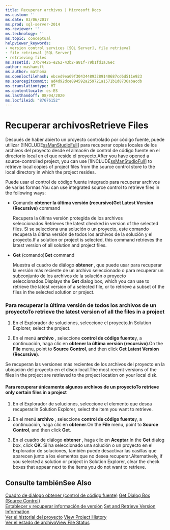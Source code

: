 ```yaml
---
title: Recuperar archivos | Microsoft Docs
ms.custom: ''
ms.date: 03/06/2017
ms.prod: sql-server-2014
ms.reviewer: ''
ms.technology: ''
ms.topic: conceptual
helpviewer_keywords:
- version control services [SQL Server], file retrieval
- file retrieval [SQL Server]
- retrieving files
ms.assetid: 37b74426-e262-43b2-a81f-79b1fd1a36ec
author: mashamsft
ms.author: mathoma
ms.openlocfilehash: ebced9ea69f304344893289140687cd6d511e923
ms.sourcegitcommit: ad4d92dce894592a259721a1571b1d8736abacdb
ms.translationtype: MT
ms.contentlocale: es-ES
ms.lasthandoff: 08/04/2020
ms.locfileid: "87676152"
---
```

# <a name="retrieve-files"></a><span data-ttu-id="01281-102">Recuperar archivos</span><span class="sxs-lookup"><span data-stu-id="01281-102">Retrieve Files</span></span>
  <span data-ttu-id="01281-103">Después de haber abierto un proyecto controlado por código fuente, puede utilizar [!INCLUDE[ssManStudioFull](../includes/ssmanstudiofull-md.md)] para recuperar copias locales de los archivos del proyecto desde el almacén de control de código fuente en el directorio local en el que reside el proyecto.</span><span class="sxs-lookup"><span data-stu-id="01281-103">After you have opened a source-controlled project, you can use [!INCLUDE[ssManStudioFull](../includes/ssmanstudiofull-md.md)] to retrieve local copies of project files from the source control store to the local directory in which the project resides.</span></span>  
  
 <span data-ttu-id="01281-104">Puede usar el control de código fuente integrado para recuperar archivos de varias formas:</span><span class="sxs-lookup"><span data-stu-id="01281-104">You can use integrated source control to retrieve files in the following ways:</span></span>  
  
-   <span data-ttu-id="01281-105">Comando **obtener la última versión (recursivo)**</span><span class="sxs-lookup"><span data-stu-id="01281-105">**Get Latest Version (Recursive)** command</span></span>  
  
     <span data-ttu-id="01281-106">Recupera la última versión protegida de los archivos seleccionados.</span><span class="sxs-lookup"><span data-stu-id="01281-106">Retrieves the latest checked in version of the selected files.</span></span> <span data-ttu-id="01281-107">Si se selecciona una solución o un proyecto, este comando recupera la última versión de todos los archivos de la solución y el proyecto.</span><span class="sxs-lookup"><span data-stu-id="01281-107">If a solution or project is selected, this command retrieves the latest version of all solution and project files.</span></span>  
  
-   <span data-ttu-id="01281-108">**Get** (comando)</span><span class="sxs-lookup"><span data-stu-id="01281-108">**Get** command</span></span>  
  
     <span data-ttu-id="01281-109">Muestra el cuadro de diálogo **obtener** , que puede usar para recuperar la versión más reciente de un archivo seleccionado o para recuperar un subconjunto de los archivos de la solución o proyecto seleccionados.</span><span class="sxs-lookup"><span data-stu-id="01281-109">Displays the **Get** dialog box, which you can use to retrieve the latest version of a selected file, or to retrieve a subset of the files in the selected solution or project.</span></span>  
  
### <a name="to-retrieve-the-latest-version-of-all-the-files-in-a-project"></a><span data-ttu-id="01281-110">Para recuperar la última versión de todos los archivos de un proyecto</span><span class="sxs-lookup"><span data-stu-id="01281-110">To retrieve the latest version of all the files in a project</span></span>  
  
1.  <span data-ttu-id="01281-111">En el Explorador de soluciones, seleccione el proyecto.</span><span class="sxs-lookup"><span data-stu-id="01281-111">In Solution Explorer, select the project.</span></span>  
  
2.  <span data-ttu-id="01281-112">En el menú **archivo** , seleccione **control de código fuente**y, a continuación, haga clic en **obtener la última versión (recursivo)**.</span><span class="sxs-lookup"><span data-stu-id="01281-112">On the **File** menu, point to **Source Control**, and then click **Get Latest Version (Recursive)**.</span></span>  
  
 <span data-ttu-id="01281-113">Se recuperan las versiones más recientes de los archivos del proyecto en la ubicación del proyecto en el disco local.</span><span class="sxs-lookup"><span data-stu-id="01281-113">The most recent versions of the files in the project are retrieved to the project location on your local disk.</span></span>  
  
#### <a name="to-retrieve-only-certain-files-in-a-project"></a><span data-ttu-id="01281-114">Para recuperar únicamente algunos archivos de un proyecto</span><span class="sxs-lookup"><span data-stu-id="01281-114">To retrieve only certain files in a project</span></span>  
  
1.  <span data-ttu-id="01281-115">En el Explorador de soluciones, seleccione el elemento que desea recuperar.</span><span class="sxs-lookup"><span data-stu-id="01281-115">In Solution Explorer, select the item you want to retrieve.</span></span>  
  
2.  <span data-ttu-id="01281-116">En el menú **archivo** , seleccione **control de código fuente**y, a continuación, haga clic en **obtener**.</span><span class="sxs-lookup"><span data-stu-id="01281-116">On the **File** menu, point to **Source Control**, and then click **Get**.</span></span>  
  
3.  <span data-ttu-id="01281-117">En el cuadro de diálogo **obtener** , haga clic en **Aceptar**.</span><span class="sxs-lookup"><span data-stu-id="01281-117">In the **Get** dialog box, click **OK**.</span></span> <span data-ttu-id="01281-118">Si ha seleccionado una solución o un proyecto en el Explorador de soluciones, también puede desactivar las casillas que aparecen junto a los elementos que no desea recuperar.</span><span class="sxs-lookup"><span data-stu-id="01281-118">Alternatively, if you selected a solution or project in Solution Explorer, clear the check boxes that appear next to the items you do not want to retrieve.</span></span>  
  
## <a name="see-also"></a><span data-ttu-id="01281-119">Consulte también</span><span class="sxs-lookup"><span data-stu-id="01281-119">See Also</span></span>  
 <span data-ttu-id="01281-120">[Cuadro de diálogo obtener &#40;control de código fuente&#41;](../../2014/database-engine/get-dialog-box-source-control.md) </span><span class="sxs-lookup"><span data-stu-id="01281-120">[Get Dialog Box &#40;Source Control&#41;](../../2014/database-engine/get-dialog-box-source-control.md) </span></span>  
 <span data-ttu-id="01281-121">[Establecer y recuperar información de versión](../../2014/database-engine/set-and-retrieve-version-information.md) </span><span class="sxs-lookup"><span data-stu-id="01281-121">[Set and Retrieve Version Information](../../2014/database-engine/set-and-retrieve-version-information.md) </span></span>  
 <span data-ttu-id="01281-122">[Ver el historial del proyecto](../../2014/database-engine/view-project-history.md) </span><span class="sxs-lookup"><span data-stu-id="01281-122">[View Project History](../../2014/database-engine/view-project-history.md) </span></span>  
 [<span data-ttu-id="01281-123">Ver el estado de archivo</span><span class="sxs-lookup"><span data-stu-id="01281-123">View File Status</span></span>](../../2014/database-engine/view-file-status.md)  
  
  
